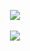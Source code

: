 <p align="center">
    <a href="https://ff14santa.com/discord"><img src="https://img.shields.io/discord/891976333607968768?label=%EA%B0%80%EC%9E%85%EB%AC%B8%EC%9D%98%20%EB%94%94%EC%8A%A4%EC%BD%94%EB%93%9C&style=for-the-badge"></a>
    <br><br>
    <img src="https://ff14santa.com/brochure.png">
</p>
